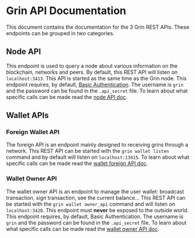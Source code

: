 # Grin API Documentation

This document contains the documentation for the 3 Grin REST APIs. These endpoints can be grouped in two categories.

## Node API

This endpoint is used to query a node about various information on the blockchain, networks and peers. By default, this REST API will listen on `localhost:3413`. This API is started as the same time as the Grin node.
This endpoint requires, by default, [Basic Authentication](https://en.wikipedia.org/wiki/Basic_access_authentication). The username is `grin` and the password can be found in the `.api_secret` file.
To learn about what specific calls can be made read the [node API doc](node_api.md).

## Wallet APIs

### Foreign Wallet API

The foreign API is an endpoint mainly designed to receiving grins through a network. This REST API can be started with the `grin wallet listen` command and by default will listen on `localhost:13415`.
To learn about what specific calls can be made read the [wallet foreign API doc](wallet_foreign_api.md).

### Wallet Owner API

The wallet owner API is an endpoint to manage the user wallet: broadcast transaction, sign transaction, see the current balance... This REST API can be started with the `grin wallet owner_api` command and will listen on `localhost:3420`. This endpoint must **never** be exposed to the outside world.
This endpoint requires, by default, Basic Authentication. The username is `grin` and the password can be found in the `.api_secret` file.
To learn about what specific calls can be made read the [wallet owner API doc](wallet_owner_api.md).
